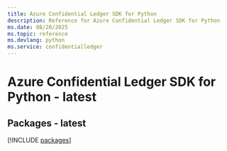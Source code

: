 ```yaml
---
title: Azure Confidential Ledger SDK for Python
description: Reference for Azure Confidential Ledger SDK for Python
ms.date: 08/20/2025
ms.topic: reference
ms.devlang: python
ms.service: confidentialledger
---
```

# Azure Confidential Ledger SDK for Python - latest
## Packages - latest
[!INCLUDE [packages](confidential-ledger-index.md)]